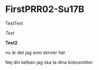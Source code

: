 # FirstPRR02-Su17B
TestText

*Test*

**Test2**

nu är det jag som skriver här

Nej din taliban jag ska ta dina kokosnötter.
